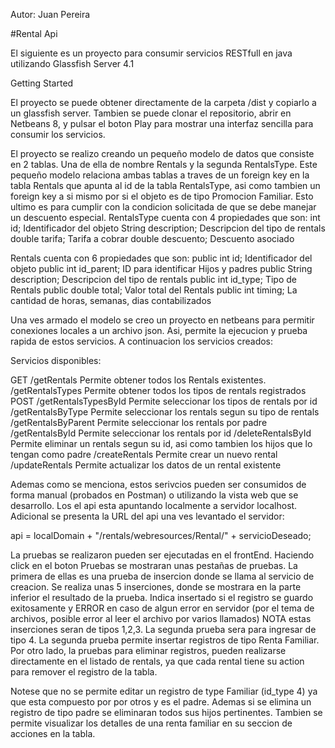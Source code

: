 Autor: Juan Pereira

#Rental Api

El siguiente es un proyecto para consumir servicios RESTfull en java utilizando Glassfish Server 4.1


Getting Started

El proyecto se puede obtener directamente de la carpeta /dist y copiarlo a un glassfish server. Tambien se puede clonar el repositorio, abrir en Netbeans 8, y pulsar el boton Play para mostrar una interfaz sencilla para consumir los servicios.

El proyecto se realizo creando un pequeño modelo de datos que consiste en 2 tablas. Una de ella de nombre Rentals y la segunda RentalsType. Este pequeño modelo relaciona ambas tablas a traves de un foreign key en la tabla Rentals que apunta al id de la tabla RentalsType, asi como tambien un foreign key a si mismo por si el objeto es de tipo Promocion Familiar. Esto ultimo es para cumplir con la condicion solicitada de que se debe manejar un descuento especial.
RentalsType cuenta con 4 propiedades que son:
	int id;               Identificador del objeto
  String description;   Descripcion del tipo de rentals
  double  tarifa;       Tarifa a cobrar 
  double  descuento;    Descuento asociado

Rentals cuenta con 6 propiedades que son:
  public int id;             Identificador del objeto
  public int id_parent;      ID para identificar Hijos y padres
  public String description; Descripcion del tipo de rentals
  public int id_type;        Tipo de Rentals
  public double total;       Valor total del Rentals
  public int timing;         La cantidad de horas, semanas, dias contabilizados

 Una ves armado el modelo se creo un proyecto en netbeans para permitir conexiones locales a un archivo json. Asi, permite la ejecucion y prueba rapida de estos servicios. A continuacion los servicios creados:

Servicios disponibles:

GET
	/getRentals
		Permite obtener todos los Rentals existentes.
	/getRentalsTypes
		Permite obtener todos los tipos de rentals registrados
POST
	/getRentalsTypesById
		Permite seleccionar los tipos de rentals por id
	/getRentalsByType
		Permite seleccionar los rentals segun su tipo de rentals 
	/getRentalsByParent
		Permite seleccionar los rentals por padre
	/getRentalsById
		Permite seleccionar los rentals por id
	/deleteRentalsById
		Permite eliminar un rentals segun su id, asi como tambien los hijos que lo tengan como padre
	/createRentals
		Permite crear un nuevo rental
	/updateRentals
		Permite actualizar los datos de un rental existente

Ademas como se menciona, estos serivcios pueden ser consumidos de forma manual (probados en Postman) o utilizando la vista web que se desarrollo. Los el api esta apuntando localmente a servidor localhost. Adicional se presenta la URL del api una ves levantado el servidor:

api = localDomain + "/rentals/webresources/Rental/" + servicioDeseado;

La pruebas se realizaron pueden ser ejecutadas en el frontEnd. Haciendo click en el boton Pruebas se mostraran unas pestañas de pruebas.
La primera de ellas es una prueba de insercion donde se llama al servicio de creacion. Se realiza unas 5 inserciones, donde se mostrara en la parte inferior el resultado de la prueba. Indica insertado si el registro se guardo exitosamente y ERROR en caso de algun error en servidor (por el tema de archivos, posible error al leer el archivo por varios llamados)
NOTA estas inserciones seran de tipos 1,2,3. La segunda prueba sera para ingresar de tipo 4.
La segunda prueba permite insertar registros de tipo Renta Familiar.
Por otro lado, la pruebas para eliminar registros, pueden realizarse directamente en el listado de rentals, ya que cada rental tiene su action para remover el registro de la tabla.

Notese que no se permite editar un registro de type Familiar (id_type 4) ya que esta compuesto por por otros y es el padre. Ademas si se elimina un registro de tipo padre se eliminaran todos sus hijos pertinentes. 
Tambien se permite visualizar los detalles de una renta familiar en su seccion de acciones en la tabla.